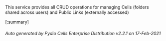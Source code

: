 






This service provides all CRUD operations for managing Cells (folders shared across users) and Public Links (externally accessed)

[:summary]

###### Auto generated by Pydio Cells Enterprise Distribution v2.2.1 on 17-Feb-2021
